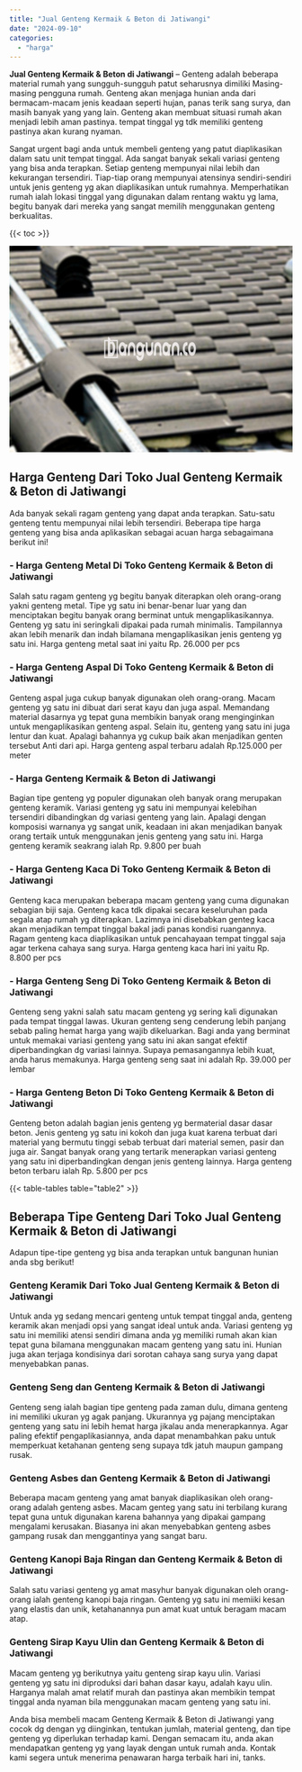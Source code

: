 ```yaml
---
title: "Jual Genteng Kermaik & Beton di Jatiwangi"
date: "2024-09-10"
categories: 
  - "harga"
---
```


**Jual Genteng Kermaik & Beton di Jatiwangi** – Genteng adalah beberapa material rumah yang sungguh-sungguh patut seharusnya dimiliki Masing-masing pengguna rumah. Genteng akan menjaga hunian anda dari bermacam-macam jenis keadaan seperti hujan, panas terik sang surya, dan masih banyak yang yang lain. Genteng akan membuat situasi rumah akan menjadi lebih aman pastinya. tempat tinggal yg tdk memiliki genteng pastinya akan kurang nyaman.

Sangat urgent bagi anda untuk membeli genteng yang patut diaplikasikan dalam satu unit tempat tinggal. Ada sangat banyak sekali variasi genteng yang bisa anda terapkan. Setiap genteng mempunyai nilai lebih dan kekurangan tersendiri. Tiap-tiap orang mempunyai atensinya sendiri-sendiri untuk jenis genteng yg akan diaplikasikan untuk rumahnya. Memperhatikan rumah ialah lokasi tinggal yang digunakan dalam rentang waktu yg lama, begitu banyak dari mereka yang sangat memilih menggunakan genteng berkualitas.

{{< toc >}}

![Jual Genteng Kermaik & Beton di Jatiwangi](/images/genteng-minimalis-murah06.png)

## Harga Genteng Dari Toko Jual Genteng Kermaik & Beton di Jatiwangi

Ada banyak sekali ragam genteng yang dapat anda terapkan. Satu-satu genteng tentu mempunyai nilai lebih tersendiri. Beberapa tipe harga genteng yang bisa anda aplikasikan sebagai acuan harga sebagaimana berikut ini!

### \- Harga Genteng Metal Di Toko Genteng Kermaik & Beton di Jatiwangi

Salah satu ragam genteng yg begitu banyak diterapkan oleh orang-orang yakni genteng metal. Tipe yg satu ini benar-benar luar yang dan menciptakan begitu banyak orang berminat untuk mengaplikasikannya. Genteng yg satu ini seringkali dipakai pada rumah minimalis. Tampilannya akan lebih menarik dan indah bilamana mengaplikasikan jenis genteng yg satu ini. Harga genteng metal saat ini yaitu Rp. 26.000 per pcs

### \- Harga Genteng Aspal Di Toko Genteng Kermaik & Beton di Jatiwangi

Genteng aspal juga cukup banyak digunakan oleh orang-orang. Macam genteng yg satu ini dibuat dari serat kayu dan juga aspal. Memandang material dasarnya yg tepat guna membikin banyak orang menginginkan untuk mengaplikasikan genteng aspal. Selain itu, genteng yang satu ini juga lentur dan kuat. Apalagi bahannya yg cukup baik akan menjadikan genten tersebut Anti dari api. Harga genteng aspal terbaru adalah Rp.125.000 per meter

### \- Harga Genteng Kermaik & Beton di Jatiwangi

Bagian tipe genteng yg populer digunakan oleh banyak orang merupakan genteng keramik. Variasi genteng yg satu ini mempunyai kelebihan tersendiri dibandingkan dg variasi genteng yang lain. Apalagi dengan komposisi warnanya yg sangat unik, keadaan ini akan menjadikan banyak orang tertaik untuk menggunakan jenis genteng yang satu ini. Harga genteng keramik seakrang ialah Rp. 9.800 per buah

### \- Harga Genteng Kaca Di Toko Genteng Kermaik & Beton di Jatiwangi

Genteng kaca merupakan beberapa macam genteng yang cuma digunakan sebagian biji saja. Genteng kaca tdk dipakai secara keseluruhan pada segala atap rumah yg diterapkan. Lazimnya ini disebabkan genteg kaca akan menjadikan tempat tinggal bakal jadi panas kondisi ruangannya. Ragam genteng kaca diaplikasikan untuk pencahayaan tempat tinggal saja agar terkena cahaya sang surya. Harga genteng kaca hari ini yaitu Rp. 8.800 per pcs

### \- Harga Genteng Seng Di Toko Genteng Kermaik & Beton di Jatiwangi

Genteng seng yakni salah satu macam genteng yg sering kali digunakan pada tempat tinggal lawas. Ukuran genteng seng cenderung lebih panjang sebab paling hemat harga yang wajib dikeluarkan. Bagi anda yang berminat untuk memakai variasi genteng yang satu ini akan sangat efektif diperbandingkan dg variasi lainnya. Supaya pemasangannya lebih kuat, anda harus memakunya. Harga genteng seng saat ini adalah Rp. 39.000 per lembar

### \- Harga Genteng Beton Di Toko Genteng Kermaik & Beton di Jatiwangi

Genteng beton adalah bagian jenis genteng yg bermaterial dasar dasar beton. Jenis genteng yg satu ini kokoh dan juga kuat karena terbuat dari material yang bermutu tinggi sebab terbuat dari material semen, pasir dan juga air. Sangat banyak orang yang tertarik menerapkan variasi genteng yang satu ini diperbandingkan dengan jenis genteng lainnya. Harga genteng beton terbaru ialah Rp. 5.800 per pcs

{{< table-tables table="table2" >}}

## Beberapa Tipe Genteng Dari Toko Jual Genteng Kermaik & Beton di Jatiwangi

Adapun tipe-tipe genteng yg bisa anda terapkan untuk bangunan hunian anda sbg berikut!

### Genteng Keramik Dari Toko Jual Genteng Kermaik & Beton di Jatiwangi

Untuk anda yg sedang mencari genteng untuk tempat tinggal anda, genteng keramik akan menjadi opsi yang sangat ideal untuk anda. Variasi genteng yg satu ini memiliki atensi sendiri dimana anda yg memiliki rumah akan kian tepat guna bilamana menggunakan macam genteng yang satu ini. Hunian juga akan terjaga kondisinya dari sorotan cahaya sang surya yang dapat menyebabkan panas.

### Genteng Seng dan Genteng Kermaik & Beton di Jatiwangi

Genteng seng ialah bagian tipe genteng pada zaman dulu, dimana genteng ini memiliki ukuran yg agak panjang. Ukurannya yg pajang menciptakan genteng yang satu ini lebih hemat harga jikalau anda menerapkannya. Agar paling efektif pengaplikasiannya, anda dapat menambahkan paku untuk memperkuat ketahanan genteng seng supaya tdk jatuh maupun gampang rusak.

### Genteng Asbes dan Genteng Kermaik & Beton di Jatiwangi

Beberapa macam genteng yang amat banyak diaplikasikan oleh orang-orang adalah genteng asbes. Macam genteg yang satu ini terbilang kurang tepat guna untuk digunakan karena bahannya yang dipakai gampang mengalami kerusakan. Biasanya ini akan menyebabkan genteng asbes gampang rusak dan menggantinya yang sangat baru.

### Genteng Kanopi Baja Ringan dan Genteng Kermaik & Beton di Jatiwangi

Salah satu variasi genteng yg amat masyhur banyak digunakan oleh orang-orang ialah genteng kanopi baja ringan. Genteng yg satu ini memiiki kesan yang elastis dan unik, ketahanannya pun amat kuat untuk beragam macam atap.

### Genteng Sirap Kayu Ulin dan Genteng Kermaik & Beton di Jatiwangi

Macam genteng yg berikutnya yaitu genteng sirap kayu ulin. Variasi genteng yg satu ini diproduksi dari bahan dasar kayu, adalah kayu ulin. Harganya malah amat relatif murah dan pastinya akan membikin tempat tinggal anda nyaman bila menggunakan macam genteng yang satu ini.

Anda bisa membeli macam Genteng Kermaik & Beton di Jatiwangi yang cocok dg dengan yg diinginkan, tentukan jumlah, material genteng, dan tipe genteng yg diperlukan terhadap kami. Dengan semacam itu, anda akan mendapatkan genteng yg yang layak dengan untuk rumah anda. Kontak kami segera untuk menerima penawaran harga terbaik hari ini, tanks.
